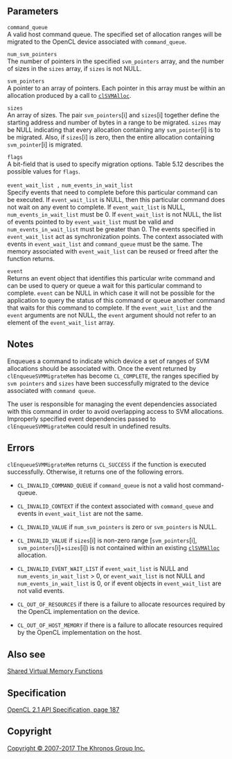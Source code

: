 
## Parameters

`command_queue`  
A valid host command queue. The specified set of allocation ranges will
be migrated to the OpenCL device associated with `command_queue`.

`num_svm_pointers`  
The number of pointers in the specified `svm_pointers` array, and the
number of sizes in the `sizes` array, if `sizes` is not NULL.

`svm_pointers`  
A pointer to an array of pointers. Each pointer in this array must be
within an allocation produced by a call to
[`clSVMAlloc`](clSVMAlloc.html).

`sizes`  
An array of sizes. The pair `svm_pointers`\[i\] and `sizes`\[i\]
together define the starting address and number of bytes in a range to
be migrated. `sizes` may be NULL indicating that every allocation
containing any `svm_pointer`\[i\] is to be migrated. Also, if
`sizes`\[i\] is zero, then the entire allocation containing
`svm_pointer`\[i\] is migrated.

`flags`  
A bit-field that is used to specify migration options. Table 5.12
describes the possible values for `flags`.

`event_wait_list ,` `num_events_in_wait_list`  
Specify events that need to complete before this particular command can
be executed. If `event_wait_list` is NULL, then this particular command
does not wait on any event to complete. If `event_wait_list` is NULL,
`num_events_in_wait_list` must be 0. If `event_wait_list` is not NULL,
the list of events pointed to by `event_wait_list` must be valid and
`num_events_in_wait_list` must be greater than 0. The events specified
in `event_wait_list` act as synchronization points. The context
associated with events in `event_wait_list` and `command_queue` must be
the same. The memory associated with `event_wait_list` can be reused or
freed after the function returns.

`event`  
Returns an event object that identifies this particular write command
and can be used to query or queue a wait for this particular command to
complete. `event` can be NULL in which case it will not be possible for
the application to query the status of this command or queue another
command that waits for this command to complete. If the
`event_wait_list` and the `event` arguments are not NULL, the `event`
argument should not refer to an element of the `event_wait_list` array.

## Notes

Enqueues a command to indicate which device a set of ranges of SVM
allocations should be associated with. Once the event returned by
`clEnqueueSVMMigrateMem` has become `CL_COMPLETE`, the ranges specified
by `svm pointers` and `sizes` have been successfully migrated to the
device associated with `command queue`.

The user is responsible for managing the event dependencies associated
with this command in order to avoid overlapping access to SVM
allocations. Improperly specified event dependencies passed to
`clEnqueueSVMMigrateMem` could result in undefined results.

## Errors

`clEnqueueSVMMigrateMem` returns `CL_SUCCESS` if the function is
executed successfully. Otherwise, it returns one of the following
errors.

-   `CL_INVALID_COMMAND_QUEUE` if `command_queue` is not a valid host
    command-queue.

-   `CL_INVALID_CONTEXT` if the context associated with `command_queue`
    and events in `event_wait_list` are not the same.

-   `CL_INVALID_VALUE` if `num_svm_pointers` is zero or `svm_pointers`
    is NULL.

-   `CL_INVALID_VALUE` if `sizes`\[i\] is non-zero range
    \[`svm_pointers`\[i\], `svm_pointers`\[i\]+`sizes`\[i\]) is not
    contained within an existing [`clSVMAlloc`](clSVMAlloc.html)
    allocation.

-   `CL_INVALID_EVENT_WAIT_LIST` if `event_wait_list` is NULL and
    `num_events_in_wait_list` > 0, or `event_wait_list` is not NULL and
    `num_events_in_wait_list` is 0, or if event objects in
    `event_wait_list` are not valid events.

-   `CL_OUT_OF_RESOURCES` if there is a failure to allocate resources
    required by the OpenCL implementation on the device.

-   `CL_OUT_OF_HOST_MEMORY` if there is a failure to allocate resources
    required by the OpenCL implementation on the host.

## Also see

[Shared Virtual Memory Functions](sharedVirtualMemory.html)

## Specification

[OpenCL 2.1 API Specification, page
187](https://www.khronos.org/registry/cl/specs/opencl-2.1.pdf#page=187)

## Copyright

[Copyright © 2007-2017 The Khronos Group Inc.](copyright.html)
